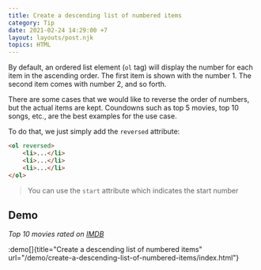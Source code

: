 ```yaml
---
title: Create a descending list of numbered items
category: Tip
date: 2021-02-24 14:29:00 +7
layout: layouts/post.njk
topics: HTML
---
```


By default, an ordered list element (`ol` tag) will display the number for each item in the ascending order.
The first item is shown with the number 1. The second item comes with number 2, and so forth.

There are some cases that we would like to reverse the order of numbers, but the actual items are kept.
Coundowns such as top 5 movies, top 10 songs, etc., are the best examples for the use case.

To do that, we just simply add the `reversed` attribute:

```html
<ol reversed>
    <li>...</li>
    <li>...</li>
    <li>...</li>
</ol>
```

> You can use the `start` attribute which indicates the start number

## Demo

_Top 10 movies rated on [IMDB](https://www.imdb.com/chart/top/)_

:demo[]{title="Create a descending list of numbered items" url="/demo/create-a-descending-list-of-numbered-items/index.html"}
